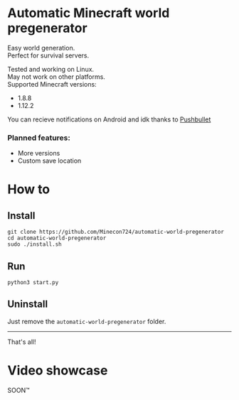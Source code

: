# Automatic Minecraft world pregenerator

Easy world generation.\
Perfect for survival servers.

Tested and working on Linux.\
May not work on other platforms.\
Supported Minecraft versions:
- 1.8.8 
- 1.12.2

You can recieve notifications on Android and idk thanks to [Pushbullet](https://pushbullet.com)

### Planned features:
- More versions
- Custom save location

# How to
## Install
```
git clone https://github.com/Minecon724/automatic-world-pregenerator
cd automatic-world-pregenerator
sudo ./install.sh
```
## Run
```
python3 start.py
```
## Uninstall
Just remove the `automatic-world-pregenerator` folder.
***
That's all!

# Video showcase
SOON™
